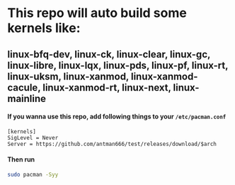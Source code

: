 # This repo will auto build some kernels like:

## linux-bfq-dev, linux-ck, linux-clear, linux-gc, linux-libre, linux-lqx, linux-pds, linux-pf, linux-rt, linux-uksm, linux-xanmod, linux-xanmod-cacule, linux-xanmod-rt, linux-next, linux-mainline

#### If you wanna use this repo, add following things to your `/etc/pacman.conf`

```
[kernels]
SigLevel = Never
Server = https://github.com/antman666/test/releases/download/$arch
```

#### Then run

```bash
sudo pacman -Syy
```
